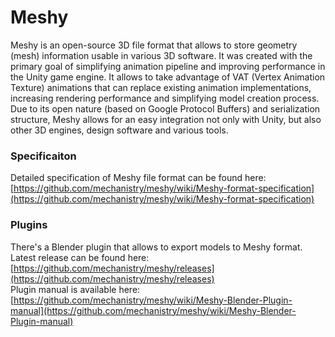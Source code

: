 # Meshy

Meshy is an open-source 3D file format that allows to store geometry (mesh) information usable in various 3D software. It was created with the primary goal of simplifying animation pipeline and improving performance in the Unity game engine. It allows to take advantage of VAT (Vertex Animation Texture) animations that can replace existing animation implementations, increasing rendering performance and simplifying model creation process. Due to its open nature (based on Google Protocol Buffers) and serialization structure, Meshy allows for an easy integration not only with Unity, but also other 3D engines, design software and various tools. 

### Specificaiton

Detailed specification of Meshy file format can be found here:\
[https://github.com/mechanistry/meshy/wiki/Meshy-format-specification](https://github.com/mechanistry/meshy/wiki/Meshy-format-specification)

### Plugins

There's a Blender plugin that allows to export models to Meshy format. \
Latest release can be found here: [https://github.com/mechanistry/meshy/releases](https://github.com/mechanistry/meshy/releases) \
Plugin manual is available here: [https://github.com/mechanistry/meshy/wiki/Meshy-Blender-Plugin-manual](https://github.com/mechanistry/meshy/wiki/Meshy-Blender-Plugin-manual)
